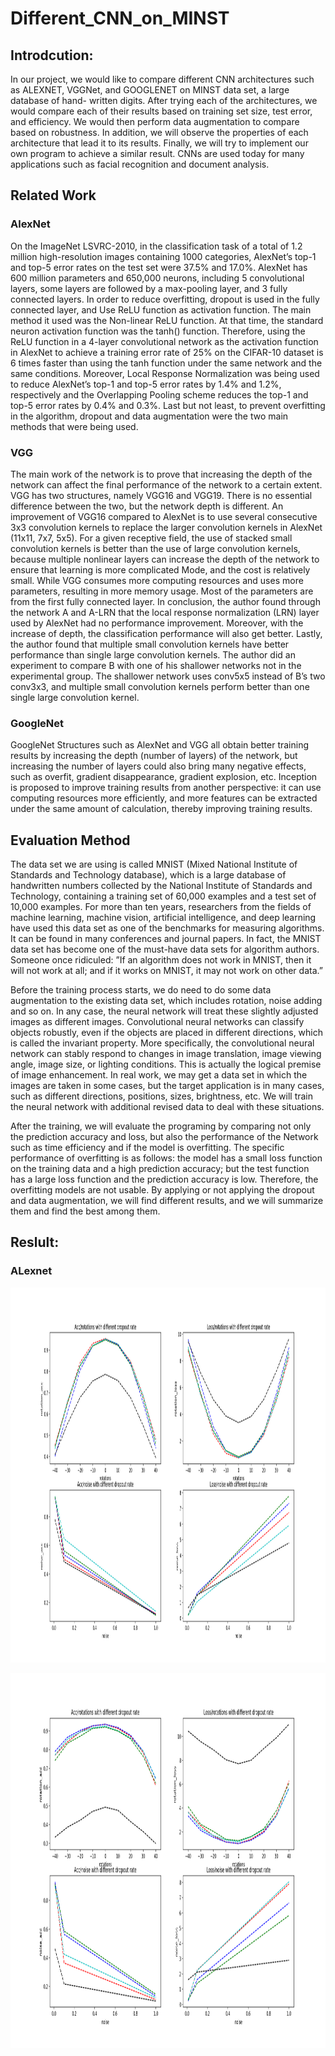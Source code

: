 # Different_CNN_on_MINST


## Introdcution:
In our project, we would like to compare different CNN architectures such as ALEXNET, VGGNet, and GOOGLENET on MINST data set, a large database of hand- written digits. After trying each of the architectures, we would compare each of their results based on training set size, test error, and efficiency. We would then perform data augmentation to compare based on robustness. In addition, we will observe the properties of each architecture that lead it to its results. Finally, we will try to implement our own program to achieve a similar result. CNNs are used today for many applications such as facial recognition and document analysis.

## Related Work

### AlexNet

On the ImageNet LSVRC-2010, in the classification task of a total of 1.2 million high-resolution images containing 1000 categories, AlexNet’s top-1 and top-5 error rates on the test set were 37.5% and 17.0%. AlexNet has 600 million parameters and 650,000 neurons, including 5 convolutional layers, some layers are followed by a max-pooling layer, and 3 fully connected layers. In order to reduce overfitting, dropout is used in the fully connected layer, and Use ReLU function as activation function. The main method it used was the Non-linear ReLU function. At that time, the standard neuron activation function was the tanh() function. Therefore, using the ReLU function in a 4-layer convolutional network as the activation function in AlexNet to achieve a training error rate of 25% on the CIFAR-10 dataset is 6 times faster than using the tanh function under the same network and the same conditions. Moreover,
Local Response Normalization was being used to reduce AlexNet’s top-1 and top-5 error rates by 1.4% and 1.2%, respectively and the Overlapping Pooling scheme reduces the top-1 and top-5 error rates by 0.4% and 0.3%. Last but not least, to prevent overfitting in the algorithm, dropout and data augmentation were the two main methods that were being used.

### VGG

The main work of the network is to prove that increasing the depth of the network can affect the final performance of the network to a certain extent. VGG has two structures, namely VGG16 and VGG19. There is no essential difference between the two, but the network depth is different. An improvement of VGG16 compared to AlexNet is to use several consecutive 3x3 convolution kernels to replace the larger convolution kernels in AlexNet (11x11, 7x7, 5x5). For a given receptive field, the use of stacked small convolution kernels is better than the use of large convolution kernels, because multiple nonlinear layers can increase the
depth of the network to ensure that learning is more complicated Mode, and the cost is relatively small. While VGG consumes more computing resources and uses more parameters, resulting in more memory usage. Most of the parameters are from the first fully connected layer. In conclusion, the author found through the network A and A-LRN that the local response normalization (LRN) layer used by AlexNet had no performance improvement. Moreover, with the increase of depth, the classification performance will also get
better. Lastly, the author found that multiple small convolution kernels have better performance than single large convolution kernels. The author did an experiment to compare B with one of his shallower networks not in the experimental group. The shallower network uses conv5x5 instead of B’s two conv3x3, and multiple small convolution kernels perform better than one single large convolution kernel. 

### GoogleNet

GoogleNet Structures such as AlexNet and VGG all obtain better training results by increasing the depth (number
of layers) of the network, but increasing the number of layers could also bring many negative effects, such as overfit, gradient disappearance, gradient explosion, etc. Inception is proposed to improve training results from another perspective: it can use computing resources more efficiently, and more features can be extracted under the same amount of calculation, thereby improving training results.

## Evaluation Method
The data set we are using is called MNIST (Mixed National Institute of Standards and Technology database), which is a large database of handwritten numbers collected by the National Institute of Standards and Technology, containing a training set of 60,000 examples and a test set of 10,000 examples. For more than ten years, researchers from the fields of machine learning, machine vision, artificial intelligence, and deep learning have used this data set as one of the benchmarks for measuring algorithms. It can be found in many conferences and journal papers. In fact, the MNIST data set has become one of the must-have data sets for algorithm authors. Someone once ridiculed: ”If an algorithm does not work in MNIST, then it will not work at all; and if it works on MNIST, it may not work on other data.” 

Before the training process starts, we do need to do some data augmentation to the existing data set, which includes rotation, noise adding and so on. In any case, the neural network will treat these slightly adjusted images as different images. Convolutional neural networks can classify objects robustly, even if the objects are placed in different directions, which is called the invariant property. More specifically, the convolutional neural network can stably respond to changes in image translation, image viewing angle, image size, or lighting conditions. This is actually the logical premise of image enhancement. In real work, we may get a data set in which the images are taken in some cases, but the target application is in many cases, such as different directions, positions, sizes, brightness, etc. We will train the neural network with additional revised data to deal with these situations.

After the training, we will evaluate the programing by comparing not only the prediction accuracy and loss, but also the performance of the Network such as time efficiency and if the model is overfitting. The specific performance of overfitting is as follows: the model has a small loss function on the training data and a high prediction accuracy; but the test function has a large loss function and the prediction accuracy is low. Therefore, the overfitting models are not usable. By applying or not applying the dropout and data augmentation, we will find different results, and we will summarize them and find the best among them.


## Reslult:

### ALexnet
<p align="center">
	<img src="https://github.com/bochendong/Different_CNN_on_MINST/raw/master/image/Figure_1.png"
        width="1500" height="600">
	<p align="center">
</p>
<p align="center">
	<img src="https://github.com/bochendong/Different_CNN_on_MINST/raw/master/image/Figure_2.png"
        width="1500" height="600">
	<p align="center">
</p>

